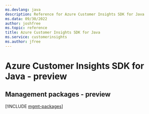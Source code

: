 ```yaml
---
ms.devlang: java
description: Reference for Azure Customer Insights SDK for Java
ms.data: 09/30/2022
author: joshfree
ms.topic: reference
title: Azure Customer Insights SDK for Java
ms.service: customerinsights
ms.author: jfree
---
```

# Azure Customer Insights SDK for Java - preview

## Management packages - preview
[!INCLUDE [mgmt-packages](customer-insights-mgmt-index.md)]